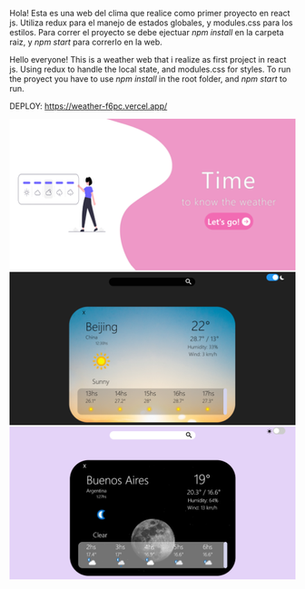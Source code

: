 

Hola! 
Esta es una web del clima que realice como primer proyecto en react js. Utiliza redux para el manejo de estados globales, y modules.css para los estilos. 
Para correr el proyecto se debe ejectuar *npm install* en la carpeta raiz, y *npm start* para correrlo en la web. 
 

Hello everyone!
This is a weather web that i realize as first project in react js. Using redux to handle the local state, and modules.css for styles. 
To run the proyect you have to use *npm install* in the root folder, and *npm start* to run.

DEPLOY: https://weather-f6pc.vercel.app/

<img src='./src/Assets/WeatherLanding.png' alt='img' /> 
<img src='./src/Assets/WeatherCardDay.png' alt='img' /> 
<img src='./src/Assets/WeatherCardNight.png' alt='img' /> 



